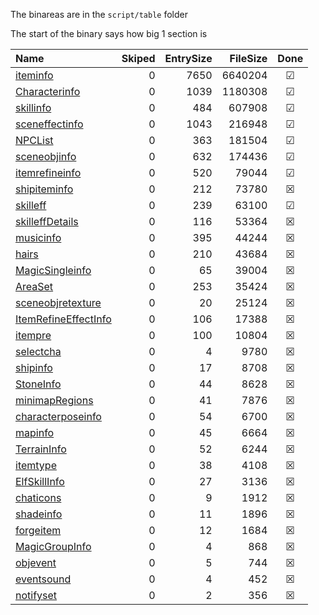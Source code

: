 The binareas are in the `script/table` folder

The start of the binary says how big 1 section is

|Name|Skiped|EntrySize|FileSize|Done|
|:---|---:|---:|---:|:---:|
|[iteminfo](./iteminfo.md)|0|7650|6640204|&#9745;|
|[Characterinfo](./Characterinfo.md)|0|1039|1180308|&#9745;|
|[skillinfo](./skillinfo.md)|0|484|607908|&#9745;|
|[sceneffectinfo](./sceneffectinfo.md)|0|1043|216948|&#9745;|
|[NPCList](./NPCList.md)|0|363|181504|&#9745;|
|[sceneobjinfo](./sceneobjinfo.md)|0|632|174436|&#9745;|
|[itemrefineinfo](./itemrefineinfo.md)|0|520|79044|&#9745;|
|[shipiteminfo](./shipiteminfo.md)|0|212|73780|&#9746;|
|[skilleff](./skilleff.md)|0|239|63100|&#9745;|
|[skilleffDetails](./skilleffDetails.md)|0|116|53364|&#9746;|
|[musicinfo](./musicinfo.md)|0|395|44244|&#9746;|
|[hairs](./hairs.md)|0|210|43684|&#9746;|
|[MagicSingleinfo](./MagicSingleinfo.md)|0|65|39004|&#9746;|
|[AreaSet](./AreaSet.md)|0|253|35424|&#9746;|
|[sceneobjretexture](./sceneobjretexture.md)|0|20|25124|&#9746;|
|[ItemRefineEffectInfo](./ItemRefineEffectInfo.md)|0|106|17388|&#9746;|
|[itempre](./itempre.md)|0|100|10804|&#9746;|
|[selectcha](./selectcha.md)|0|4|9780|&#9746;|
|[shipinfo](./shipinfo.md)|0|17|8708|&#9746;|
|[StoneInfo](./StoneInfo.md)|0|44|8628|&#9746;|
|[minimapRegions](./minimapRegions.md)|0|41|7876|&#9746;|
|[characterposeinfo](./characterposeinfo.md)|0|54|6700|&#9746;|
|[mapinfo](./mapinfo.md)|0|45|6664|&#9746;|
|[TerrainInfo](./TerrainInfo.md)|0|52|6244|&#9746;|
|[itemtype](./itemtype.md)|0|38|4108|&#9746;|
|[ElfSkillInfo](./ElfSkillInfo.md)|0|27|3136|&#9746;|
|[chaticons](./chaticons.md)|0|9|1912|&#9746;|
|[shadeinfo](./shadeinfo.md)|0|11|1896|&#9746;|
|[forgeitem](./forgeitem.md)|0|12|1684|&#9746;|
|[MagicGroupInfo](./MagicGroupInfo.md)|0|4|868|&#9746;|
|[objevent](./objevent.md)|0|5|744|&#9746;|
|[eventsound](./eventsound.md)|0|4|452|&#9746;|
|[notifyset](./notifyset.md)|0|2|356|&#9746;|